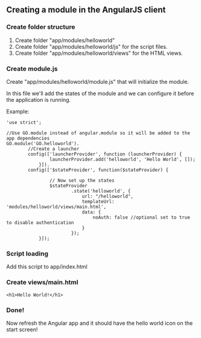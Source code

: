 Creating a module in the AngularJS client
-----------------------------------------

### Create folder structure
1. Create folder "app/modules/helloworld"
2. Create folder "app/modules/helloworld/js" for the script files.
3. Create folder "app/modules/helloworld/views" for the HTML views.

### Create module.js
Create "app/modules/helloworld/module.js" that will initialize the module.

In this file we'll add the states of the module and we can configure it before the application is running.

Example:

```````````````````````````````````````````````````````````````````````````````````````````````````````````````````````
'use strict';

//Use GO.module instead of angular.module so it will be added to the app dependencies
GO.module('GO.helloworld').
		//Create a launcher
		config(['launcherProvider', function (launcherProvider) {								
				launcherProvider.add('helloworld', 'Hello World', []);
			}]).
		config(['$stateProvider', function($stateProvider) {

				// Now set up the states
				$stateProvider
						.state('helloworld', {
							url: "/helloworld",
							templateUrl: 'modules/helloworld/views/main.html',
							data: {
								noAuth: false //optional set to true to disable authentication
							}
						});
			}]);
```````````````````````````````````````````````````````````````````````````````````````````````````````````````````````


### Script loading
Add this script to app/index.html

### Create views/main.html

```````````````````````````````````````````````````````````````````````````````````````````````````````````````````````
<h1>Hello World!</h1>
```````````````````````````````````````````````````````````````````````````````````````````````````````````````````````


### Done!
Now refresh the Angular app and it should have the hello world icon on the start screen!
